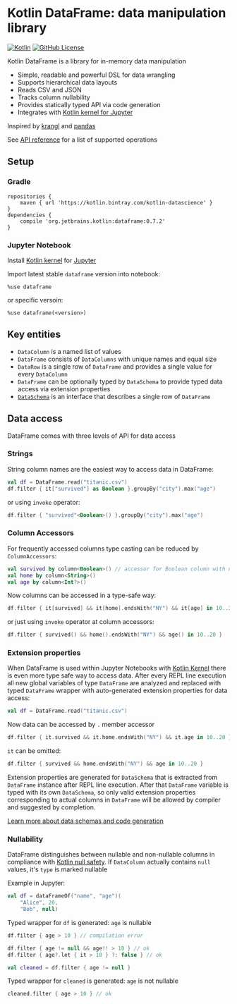 # Kotlin DataFrame: data manipulation library
[![Kotlin](https://img.shields.io/badge/kotlin-1.4.20-blue.svg?logo=kotlin)](http://kotlinlang.org)
[![GitHub License](https://img.shields.io/badge/license-Apache%20License%202.0-blue.svg?style=flat)](http://www.apache.org/licenses/LICENSE-2.0)

Kotlin DataFrame is a library for in-memory data manipulation
* Simple, readable and powerful DSL for data wrangling
* Supports hierarchical data layouts
* Reads CSV and JSON
* Tracks column nullability
* Provides statically typed API via code generation
* Integrates with [Kotlin kernel for Jupyter](https://github.com/Kotlin/kotlin-jupyter)

Inspired by [krangl](https://github.com/holgerbrandl/krangl) and [pandas](https://pandas.pydata.org/)

See [API reference](docs/reference.md) for a list of  supported operations 

## Setup

### Gradle
```
repositories {
    maven { url 'https://kotlin.bintray.com/kotlin-datascience' }
}
dependencies {
    compile 'org.jetbrains.kotlin:dataframe:0.7.2'
}
```
### Jupyter Notebook

Install [Kotlin kernel](https://github.com/Kotlin/kotlin-jupyter) for [Jupyter](#https://jupyter.org/)

Import latest stable `dataframe` version into notebook: 
```
%use dataframe
```
or specific versoin:
```
%use dataframe(<version>)
```
## Key entities
* `DataColumn` is a named list of values
* `DataFrame` consists of `DataColumns` with unique names and equal size
* `DataRow` is a single row of `DataFrame` and provides a single value for every `DataColumn`
* `DataFrame` can be optionally typed by `DataSchema` to provide typed data access via extension properties  
* [`DataSchema`](docs/schemas.md) is an interface that describes a single row of `DataFrame`

## Data access

DataFrame comes with three levels of API for data access

### Strings

String column names are the easiest way to access data in DataFrame: 
```kotlin
val df = DataFrame.read("titanic.csv")
df.filter { it["survived"] as Boolean }.groupBy("city").max("age")
```
or using `invoke` operator:
```kotlin
df.filter { "survived"<Boolean>() }.groupBy("city").max("age")
```
### Column Accessors
For frequently accessed columns type casting can be reduced by `ColumnAccessors`:
```kotlin
val survived by column<Boolean>() // accessor for Boolean column with name 'survived'
val home by column<String>()
val age by column<Int?>()
```
Now columns can be accessed in a type-safe way:
```kotlin
df.filter { it[survived] && it[home].endsWith("NY") && it[age] in 10..20 }
```
or just using `invoke` operator at column accessors:
```kotlin
df.filter { survived() && home().endsWith("NY") && age() in 10..20 }
```
### Extension properties
When DataFrame is used within Jupyter Notebooks with [Kotlin Kernel](https://github.com/Kotlin/kotlin-jupyter) there is even more type safe way to access data. 
After every REPL line execution all new global variables of type `DataFrame` are analyzed and replaced with typed `DataFrame` wrapper with auto-generated extension properties 
for data access:
```kotlin
val df = DataFrame.read("titanic.csv")
```
Now data can be accessed by `.` member accessor
```kotlin
df.filter { it.survived && it.home.endsWith("NY") && it.age in 10..20 }
```
`it` can be omitted:    
```kotlin
df.filter { survived && home.endsWith("NY") && age in 10..20 }
```
Extension properties are generated for `DataSchema` that is extracted from `DataFrame` instance after REPL line execution.
After that `DataFrame` variable is typed with its own `DataSchema`, so only valid extension properties corresponding 
to actual columns in `DataFrame` will be allowed by compiler and suggested by completion.

[Learn more about data schemas and code generation](docs/schemas.md)
### Nullability
DataFrame distinguishes between nullable and non-nullable columns in compliance with [Kotlin null safety](https://kotlinlang.org/docs/null-safety.html).
If `DataColumn` actually contains `null` values, it's `type` is marked nullable

Example in Jupyter: 
```kotlin
val df = dataFrameOf("name", "age")(
    "Alice", 20,
    "Bob", null)
```
Typed wrapper for `df`  is generated: `age` is nullable
```kotlin
df.filter { age > 10 } // compilation error
```
```kotlin
df.filter { age != null && age!! > 10 } // ok
df.filter { age?.let { it > 10 } ?: false } // ok
```
```kotlin
val cleaned = df.filter { age != null }
```
Typed wrapper for `cleaned` is generated: `age` is not nullable
```kotlin
cleaned.filter { age > 10 } // ok
```
